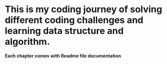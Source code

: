 # This is my coding journey of solving different coding challenges and learning data structure and algorithm.

**Each chapter comes with Readme file documentation**
